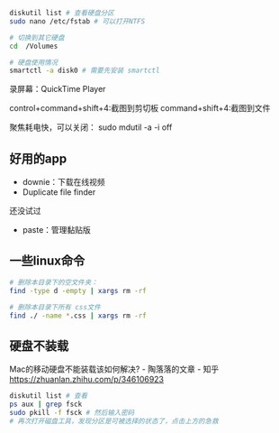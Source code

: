 

```bash
diskutil list # 查看硬盘分区
sudo nano /etc/fstab # 可以打开NTFS

# 切换到其它硬盘
cd  /Volumes

# 硬盘使用情况
smartctl -a disk0 # 需要先安装 smartctl
```

录屏幕：QuickTime Player

control+command+shift+4:截图到剪切板
command+shift+4:截图到文件


聚焦耗电快，可以关闭：
sudo mdutil -a -i off




## 好用的app

- downie：下载在线视频
- Duplicate file finder

还没试过
- paste：管理黏贴版



## 一些linux命令

```sh
# 删除本目录下的空文件夹：
find -type d -empty | xargs rm -rf

# 删除本目录下所有 css文件
find ./ -name *.css | xargs rm -rf
```

## 硬盘不装载

Mac的移动硬盘不能装载该如何解决? - 陶落落的文章 - 知乎
https://zhuanlan.zhihu.com/p/346106923

```sh
diskutil list # 查看
ps aux | grep fsck
sudo pkill -f fsck # 然后输入密码
# 再次打开磁盘工具，发现分区是可被选择的状态了，点击上方的急救
```
